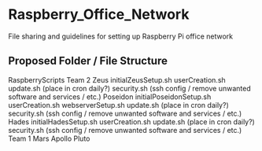 # Raspberry_Office_Network
File sharing and guidelines for setting up Raspberry Pi office network


## Proposed Folder / File Structure

RaspberryScripts
    Team 2 
        Zeus 
            initialZeusSetup.sh
            userCreation.sh
            update.sh (place in cron daily?)
            security.sh (ssh config / remove unwanted software and services / etc.)
        Poseidon
            initialPoseidonSetup.sh
            userCreation.sh 
            webserverSetup.sh
            update.sh (place in cron daily?)
            security.sh (ssh config / remove unwanted software and services / etc.)
        Hades 
            initialHadesSetup.sh
            userCreation.sh
            update.sh (place in cron daily?)
            security.sh (ssh config / remove unwanted software and services / etc.)
    Team 1
        Mars
        Apollo
        Pluto
